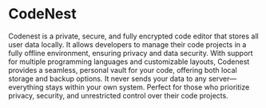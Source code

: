 # CodeNest
Codenest is a private, secure, and fully encrypted code editor that stores all user data locally. It allows developers to manage their code projects in a fully offline environment, ensuring privacy and data security. With support for multiple programming languages and customizable layouts, Codenest provides a seamless, personal vault for your code, offering both local storage and backup options. It never sends your data to any server—everything stays within your own system. Perfect for those who prioritize privacy, security, and unrestricted control over their code projects.
